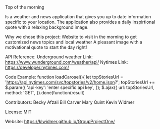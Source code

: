 
Top of the morning

Is a weather and news application that gives you up to date information specific to your location.  The application also provides a daily inspirtional quote with a relaxing background image.

Why we chose this project:
Website to visit in the morning to get customized news topics and local weather
A pleasant image with a motivational quote to start the day right!

API Reference:
Underground weather Link: https://www.wunderground.com/weather/api/
Nytimes Link: https://developer.nytimes.com/


Code Example:
function loadCarosel(){
  let topStoriesUrl = 'https://api.nytimes.com/svc/topstories/v2/home.json?';
  topStoriesUrl += $.param({
    'api-key': 'enter specific api key',
  });
  $.ajax({
    url: topStoriesUrl,
    method: 'GET',
  }).done(function(result)

Contributors:
Becky Afzali
Bill Carver
Mary Quint
Kevin Widmer

License:
MIT

Website:
https://klwidmer.github.io/GroupProjectOne/
